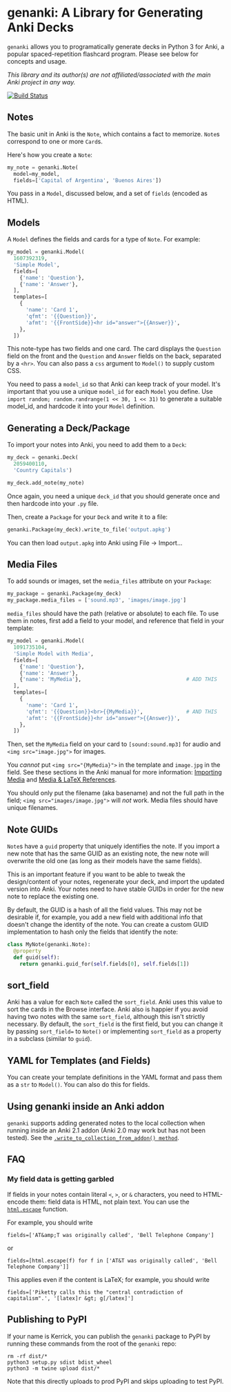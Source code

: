 # genanki: A Library for Generating Anki Decks

`genanki` allows you to programatically generate decks in Python 3 for Anki, a popular spaced-repetition flashcard
program. Please see below for concepts and usage.

*This library and its author(s) are not affiliated/associated with the main Anki project in any way.*

[![Build Status](https://api.travis-ci.com/kerrickstaley/genanki.svg?branch=master)](https://travis-ci.com/github/kerrickstaley/genanki)

## Notes
The basic unit in Anki is the `Note`, which contains a fact to memorize. `Note`s correspond to one or more `Card`s.

Here's how you create a `Note`:

```python
my_note = genanki.Note(
  model=my_model,
  fields=['Capital of Argentina', 'Buenos Aires'])
```

You pass in a `Model`, discussed below, and a set of `fields` (encoded as HTML).

## Models
A `Model` defines the fields and cards for a type of `Note`. For example:

```python
my_model = genanki.Model(
  1607392319,
  'Simple Model',
  fields=[
    {'name': 'Question'},
    {'name': 'Answer'},
  ],
  templates=[
    {
      'name': 'Card 1',
      'qfmt': '{{Question}}',
      'afmt': '{{FrontSide}}<hr id="answer">{{Answer}}',
    },
  ])
```

This note-type has two fields and one card. The card displays the `Question` field on the front and the `Question` and
`Answer` fields on the back, separated by a `<hr>`. You can also pass a `css` argument to `Model()` to supply custom
CSS.

You need to pass a `model_id` so that Anki can keep track of your model. It's important that you use a unique `model_id`
for each `Model` you define. Use `import random; random.randrange(1 << 30, 1 << 31)` to generate a suitable model_id, and hardcode it
into your `Model` definition.

## Generating a Deck/Package
To import your notes into Anki, you need to add them to a `Deck`:

```python
my_deck = genanki.Deck(
  2059400110,
  'Country Capitals')

my_deck.add_note(my_note)
```

Once again, you need a unique `deck_id` that you should generate once and then hardcode into your `.py` file.

Then, create a `Package` for your `Deck` and write it to a file:

```python
genanki.Package(my_deck).write_to_file('output.apkg')
```

You can then load `output.apkg` into Anki using File -> Import...

## Media Files
To add sounds or images, set the `media_files` attribute on your `Package`:

```python
my_package = genanki.Package(my_deck)
my_package.media_files = ['sound.mp3', 'images/image.jpg']
```

`media_files` should have the path (relative or absolute) to each file. To use them in notes, first add a field to your model, and reference that field in your template:

```python
my_model = genanki.Model(
  1091735104,
  'Simple Model with Media',
  fields=[
    {'name': 'Question'},
    {'name': 'Answer'},
    {'name': 'MyMedia'},                                  # ADD THIS
  ],
  templates=[
    {
      'name': 'Card 1',
      'qfmt': '{{Question}}<br>{{MyMedia}}',              # AND THIS
      'afmt': '{{FrontSide}}<hr id="answer">{{Answer}}',
    },
  ])
```

Then, set the `MyMedia` field on your card to `[sound:sound.mp3]` for audio and `<img src="image.jpg">` for images.

You *cannot* put `<img src="{MyMedia}">` in the template and `image.jpg` in the field. See these sections in the Anki manual for more information: [Importing Media](https://apps.ankiweb.net/docs/manual.html#importing-media) and [Media & LaTeX References](https://apps.ankiweb.net/docs/manual.html#media-&-latex-references).

You should only put the filename (aka basename) and not the full path in the field; `<img src="images/image.jpg">` will *not* work. Media files should have unique filenames.

## Note GUIDs
`Note`s have a `guid` property that uniquely identifies the note. If you import a new note that has the same GUID as an
existing note, the new note will overwrite the old one (as long as their models have the same fields).

This is an important feature if you want to be able to tweak the design/content of your notes, regenerate your deck, and
import the updated version into Anki. Your notes need to have stable GUIDs in order for the new note to replace the
existing one.

By default, the GUID is a hash of all the field values. This may not be desirable if, for example, you add a new field
with additional info that doesn't change the identity of the note. You can create a custom GUID implementation to hash
only the fields that identify the note:

```python
class MyNote(genanki.Note):
  @property
  def guid(self):
    return genanki.guid_for(self.fields[0], self.fields[1])
```

## sort_field
Anki has a value for each `Note` called the `sort_field`. Anki uses this value to sort the cards in the Browse
interface. Anki also is happier if you avoid having two notes with the same `sort_field`, although this isn't strictly
necessary. By default, the `sort_field` is the first field, but you can change it by passing `sort_field=` to `Note()`
or implementing `sort_field` as a property in a subclass (similar to `guid`).

## YAML for Templates (and Fields)
You can create your template definitions in the YAML format and pass them as a `str` to `Model()`. You can also do this
for fields.

## Using genanki inside an Anki addon
`genanki` supports adding generated notes to the local collection when running inside an Anki 2.1 addon (Anki 2.0
may work but has not been tested). See the [`.write_to_collection_from_addon() method`](
https://github.com/kerrickstaley/genanki/blob/0c2cf8fea9c5e382e2fae9cd6d5eb440e267c637/genanki/__init__.py#L275).

## FAQ
### My field data is getting garbled
If fields in your notes contain literal `<`, `>`, or `&` characters, you need to HTML-encode them: field data is HTML, not plain text. You can use the [`html.escape`](https://docs.python.org/3/library/html.html#html.escape) function.

For example, you should write
```
fields=['AT&amp;T was originally called', 'Bell Telephone Company']
```
or
```
fields=[html.escape(f) for f in ['AT&T was originally called', 'Bell Telephone Company']]
```

This applies even if the content is LaTeX; for example, you should write
```
fields=['Piketty calls this the "central contradiction of capitalism".', '[latex]r &gt; g[/latex]']
```

## Publishing to PyPI
If your name is Kerrick, you can publish the `genanki` package to PyPI by running these commands from the root of the `genanki` repo:
```
rm -rf dist/*
python3 setup.py sdist bdist_wheel
python3 -m twine upload dist/*
```
Note that this directly uploads to prod PyPI and skips uploading to test PyPI.

